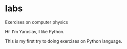 # labs

Exercises on computer physics

Hi! I'm Yaroslav, I like Python.

This is my first try to doing exercises on Python language.
